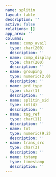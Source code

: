 ```yaml
---
name: splitin
layout: table
description: ''
active: false
relations: []
app_area: ''
columns:
- name: comp_avail
  type: char(200)
  description: ''
- name: comp_display
  type: char(200)
  description: ''
- name: grouping
  type: numeric(2,0)
  description: ''
- name: prd_type
  type: char(1)
  description: ''
- name: splitin_sid
  type: int(4)
  description: ''
- name: tag_ref
  type: char(11)
  description: ''
- name: tot
  type: numeric(9,2)
  description: ''
- name: trans_src
  type: char(3)
  description: ''
- name: tstamp
  type: timestamp
  description: ''
---
```


